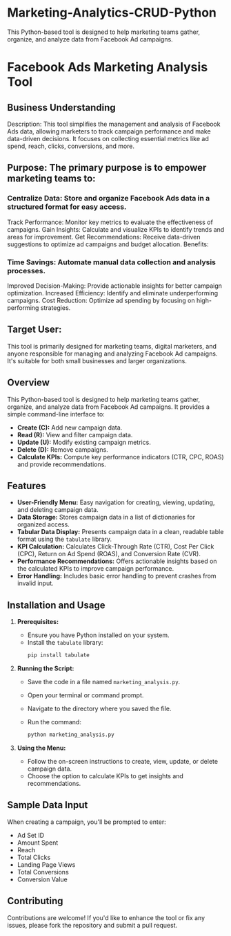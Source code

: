 # Marketing-Analytics-CRUD-Python
This Python-based tool is designed to help marketing teams gather, organize, and analyze data from Facebook Ad campaigns.

# Facebook Ads Marketing Analysis Tool

## Business Understanding
Description: This tool simplifies the management and analysis of Facebook Ads data, allowing marketers to track campaign performance and make data-driven decisions. It focuses on collecting essential metrics like ad spend, reach, clicks, conversions, and more.

## Purpose: The primary purpose is to empower marketing teams to:

### Centralize Data: Store and organize Facebook Ads data in a structured format for easy access.
Track Performance: Monitor key metrics to evaluate the effectiveness of campaigns.
Gain Insights: Calculate and visualize KPIs to identify trends and areas for improvement.
Get Recommendations: Receive data-driven suggestions to optimize ad campaigns and budget allocation.
Benefits:

### Time Savings: Automate manual data collection and analysis processes.
Improved Decision-Making: Provide actionable insights for better campaign optimization.
Increased Efficiency: Identify and eliminate underperforming campaigns.
Cost Reduction: Optimize ad spending by focusing on high-performing strategies.

## Target User:

This tool is primarily designed for marketing teams, digital marketers, and anyone responsible for managing and analyzing Facebook Ad campaigns. It's suitable for both small businesses and larger organizations.

## Overview

This Python-based tool is designed to help marketing teams gather, organize, and analyze data from Facebook Ad campaigns. It provides a simple command-line interface to:

- **Create (C):**  Add new campaign data.
- **Read (R):** View and filter campaign data.
- **Update (U):** Modify existing campaign metrics.
- **Delete (D):** Remove campaigns.
- **Calculate KPIs:** Compute key performance indicators (CTR, CPC, ROAS) and provide recommendations.

## Features

- **User-Friendly Menu:** Easy navigation for creating, viewing, updating, and deleting campaign data.
- **Data Storage:** Stores campaign data in a list of dictionaries for organized access.
- **Tabular Data Display:** Presents campaign data in a clean, readable table format using the `tabulate` library.
- **KPI Calculation:** Calculates Click-Through Rate (CTR), Cost Per Click (CPC), Return on Ad Spend (ROAS), and Conversion Rate (CVR).
- **Performance Recommendations:** Offers actionable insights based on the calculated KPIs to improve campaign performance.
- **Error Handling:** Includes basic error handling to prevent crashes from invalid input.

## Installation and Usage

1. **Prerequisites:**
   - Ensure you have Python installed on your system.
   - Install the `tabulate` library:
     ```bash
     pip install tabulate
     ```

2. **Running the Script:**
   - Save the code in a file named `marketing_analysis.py`.
   - Open your terminal or command prompt.
   - Navigate to the directory where you saved the file.
   - Run the command:

     ```bash
     python marketing_analysis.py
     ```

3. **Using the Menu:**
   - Follow the on-screen instructions to create, view, update, or delete campaign data.
   - Choose the option to calculate KPIs to get insights and recommendations.

## Sample Data Input

When creating a campaign, you'll be prompted to enter:

- Ad Set ID
- Amount Spent
- Reach
- Total Clicks
- Landing Page Views
- Total Conversions
- Conversion Value

## Contributing

Contributions are welcome! If you'd like to enhance the tool or fix any issues, please fork the repository and submit a pull request.
